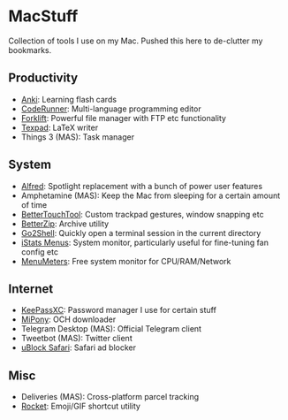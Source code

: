 # MacStuff
Collection of tools I use on my Mac. Pushed this here to de-clutter my bookmarks.

## Productivity
- [Anki](https://apps.ankiweb.net): Learning flash cards
- [CodeRunner](https://coderunnerapp.com): Multi-language programming editor 
- [Forklift](https://binarynights.com): Powerful file manager with FTP etc functionality
- [Texpad](https://www.texpad.com): LaTeX writer
- Things 3 (MAS): Task manager

## System
- [Alfred](https://www.alfredapp.com): Spotlight replacement with a bunch of power user features
- Amphetamine (MAS): Keep the Mac from sleeping for a certain amount of time
- [BetterTouchTool](https://www.boastr.net): Custom trackpad gestures, window snapping etc
- [BetterZip](https://betterzip.com): Archive utility
- [Go2Shell](https://zipzapmac.com/Go2Shell): Quickly open a terminal session in the current directory
- [iStats Menus](https://bjango.com/mac/istatmenus/): System monitor, particularly useful for fine-tuning fan config etc
- [MenuMeters](https://member.ipmu.jp/yuji.tachikawa/MenuMetersElCapitan/): Free system monitor for CPU/RAM/Network

## Internet
- [KeePassXC](https://keepassxc.org/download/#mac): Password manager I use for certain stuff
- [MiPony](http://www.mipony.net/en/): OCH downloader
- Telegram Desktop (MAS): Official Telegram client
- Tweetbot (MAS): Twitter client
- [uBlock Safari](https://github.com/el1t/uBlock-Safari): Safari ad blocker

## Misc
- Deliveries (MAS): Cross-platform parcel tracking
- [Rocket](http://matthewpalmer.net/rocket/): Emoji/GIF shortcut utility
